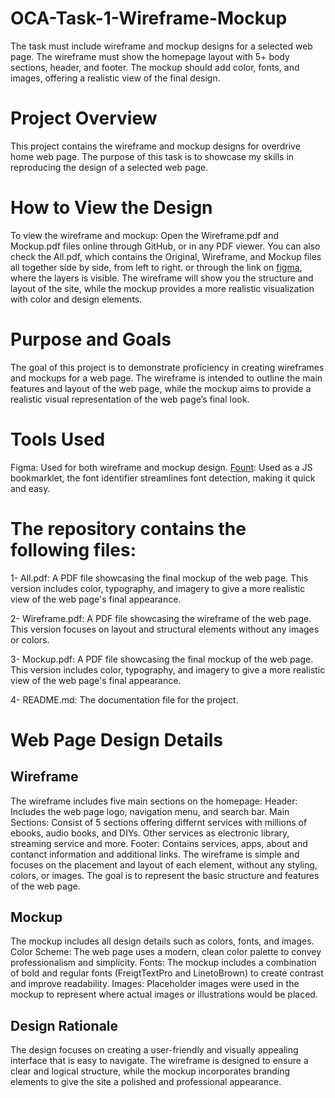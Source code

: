 # OCA-Task-1-Wireframe-Mockup
The task must include wireframe and mockup designs for a selected web page. The wireframe must show the homepage layout with 5+ body sections, header, and footer. The mockup should add color, fonts, and images, offering a realistic view of the final design.

# Project Overview
This project contains the wireframe and mockup designs for overdrive home web page. The purpose of this task is to showcase my skills in reproducing the design of a selected web page.

# How to View the Design
To view the wireframe and mockup:
  Open the Wireframe.pdf and Mockup.pdf files online through GitHub, or in any PDF viewer.
  You can also check the All.pdf, which contains the Original, Wireframe, and Mockup files all together side by side, from left to right.
  or through the link on [figma]([url](https://www.figma.com/design/HNkxyI4pFBSAxFS1OyGEQ3/Task-1-UX%2FUI-Orange---Abdulnour)), where the layers is visible.
The wireframe will show you the structure and layout of the site, while the mockup provides a more realistic visualization with color and design elements.


# Purpose and Goals
The goal of this project is to demonstrate proficiency in creating wireframes and mockups for a web page. The wireframe is intended to outline the main features and layout of the web page, while the mockup aims to provide a realistic visual representation of the web page’s final look.

# Tools Used
  Figma: Used for both wireframe and mockup design.
  [Fount]([url](https://fount.artequalswork.com/)): Used as a JS bookmarklet, the font identifier streamlines font detection, making it quick and easy.

# The repository contains the following files:

1- All.pdf:  A PDF file showcasing the final mockup of the web page. This version includes color, typography, and imagery to give a more realistic view of the web page's final appearance.

2- Wireframe.pdf: A PDF file showcasing the wireframe of the web page. This version focuses on layout and structural elements without any images or colors.

3- Mockup.pdf: A PDF file showcasing the final mockup of the web page. This version includes color, typography, and imagery to give a more realistic view of the web page's final appearance.

4- README.md: The documentation file for the project.

# Web Page Design Details
## Wireframe
The wireframe includes five main sections on the homepage:
  Header: Includes the web page logo, navigation menu, and search bar.
  Main Sections: Consist of 5 sections offering differnt services with millions of ebooks, audio books, and DIYs. Other services as electronic library, streaming service and more. 
  Footer: Contains services, apps, about and contanct information and additional links.
The wireframe is simple and focuses on the placement and layout of each element, without any styling, colors, or images. The goal is to represent the basic structure and features of the web page.

## Mockup
The mockup includes all design details such as colors, fonts, and images.
  Color Scheme: The web page uses a modern, clean color palette to convey professionalism and simplicity.
  Fonts: The mockup includes a combination of bold and regular fonts (FreigtTextPro and LinetoBrown) to create contrast and improve readability.
  Images: Placeholder images were used in the mockup to represent where actual images or illustrations would be placed.

## Design Rationale
The design focuses on creating a user-friendly and visually appealing interface that is easy to navigate.
The wireframe is designed to ensure a clear and logical structure, while the mockup incorporates branding elements to give the site a polished and professional appearance.
